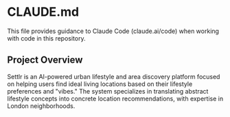 # CLAUDE.md

This file provides guidance to Claude Code (claude.ai/code) when working with code in this repository.

## Project Overview

Settlr is an AI-powered urban lifestyle and area discovery platform focused on helping users find ideal living locations based on their lifestyle preferences and "vibes." The system specializes in translating abstract lifestyle concepts into concrete location recommendations, with expertise in London neighborhoods.